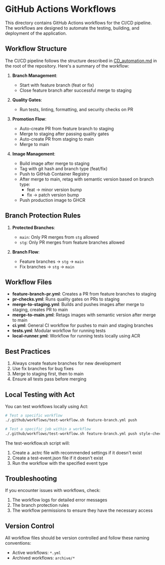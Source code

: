 # GitHub Actions Workflows

This directory contains GitHub Actions workflows for the CI/CD pipeline. The workflows are designed to automate the testing, building, and deployment of the application.

## Workflow Structure

The CI/CD pipeline follows the structure described in [CD_automation.md](../../CD-automation.md) in the root of the repository. Here's a summary of the workflow:

1. **Branch Management**:
   - Start with feature branch (feat or fix)
   - Close feature branch after successful merge to staging

2. **Quality Gates**:
   - Run tests, linting, formatting, and security checks on PR

3. **Promotion Flow**:
   - Auto-create PR from feature branch to staging
   - Merge to staging after passing quality gates
   - Auto-create PR from staging to main
   - Merge to main

4. **Image Management**:
   - Build image after merge to staging
   - Tag with git hash and branch type (feat/fix)
   - Push to GitHub Container Registry
   - After merge to main, retag with semantic version based on branch type:
     - feat → minor version bump
     - fix → patch version bump
   - Push production image to GHCR

## Branch Protection Rules

1. **Protected Branches**:
   - `main`: Only PR merges from `stg` allowed
   - `stg`: Only PR merges from feature branches allowed

2. **Branch Flow**:
   - Feature branches → `stg` → `main`
   - Fix branches → `stg` → `main`

## Workflow Files

- **feature-branch-pr.yml**: Creates a PR from feature branches to staging
- **pr-checks.yml**: Runs quality gates on PRs to staging
- **merge-to-staging.yml**: Builds and pushes images after merge to staging, creates PR to main
- **merge-to-main.yml**: Retags images with semantic version after merge to main
- **ci.yml**: General CI workflow for pushes to main and staging branches
- **tests.yml**: Modular workflow for running tests
- **local-runner.yml**: Workflow for running tests locally using ACR

## Best Practices

1. Always create feature branches for new development
2. Use fix branches for bug fixes
3. Merge to staging first, then to main
4. Ensure all tests pass before merging

## Local Testing with Act

You can test workflows locally using Act:

```bash
# Test a specific workflow
./.github/workflows/test-workflow.sh feature-branch.yml push

# Test a specific job within a workflow
./.github/workflows/test-workflow.sh feature-branch.yml push style-checks
```

The test-workflow.sh script will:
1. Create a .actrc file with recommended settings if it doesn't exist
2. Create a test-event.json file if it doesn't exist
3. Run the workflow with the specified event type

## Troubleshooting

If you encounter issues with workflows, check:

1. The workflow logs for detailed error messages
2. The branch protection rules
3. The workflow permissions to ensure they have the necessary access

## Version Control

All workflow files should be version controlled and follow these naming conventions:

- Active workflows: `*.yml`
- Archived workflows: `archive/*`
